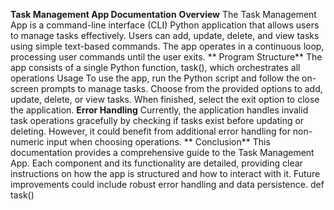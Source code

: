 **Task Management App Documentation**
 **Overview**
 The Task Management App is a command-line interface (CLI) Python application that allows
 users to manage tasks effectively. Users can add, update, delete, and view tasks using simple
 text-based commands. The app operates in a continuous loop, processing user commands until
 the user exits.
** Program Structure**
 The app consists of a single Python function, task(), which orchestrates all operations
  Usage
 To use the app, run the Python script and follow the on-screen prompts to manage tasks.
 Choose from the provided options to add, update, delete, or view tasks. When finished, select
 the exit option to close the application.
 **Error Handling**
 Currently, the application handles invalid task operations gracefully by checking if tasks exist
 before updating or deleting. However, it could benefit from additional error handling for
 non-numeric input when choosing operations.
** Conclusion**
 This documentation provides a comprehensive guide to the Task Management App. Each
 component and its functionality are detailed, providing clear instructions on how the app is
 structured and how to interact with it. Future improvements could include robust error handling
 and data persistence.
 def task()
